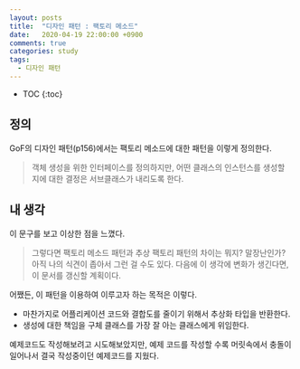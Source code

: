 ```yaml
---
layout: posts
title:  "디자인 패턴 : 팩토리 메소드"
date:   2020-04-19 22:00:00 +0900
comments: true
categories: study
tags: 
  - 디자인 패턴
---
```


* TOC
{:toc}

## 정의
GoF의 디자인 패턴(p156)에서는 팩토리 메소드에 대한 패턴을 이렇게 정의한다.
> 객체 생성을 위한 인터페이스를 정의하지만, 어떤 클래스의 인스턴스를 생성할 지에 대한 결정은 서브클래스가 내리도록 한다.

## 내 생각
이 문구를 보고 이상한 점을 느꼈다. 
> 그렇다면 팩토리 메소드 패턴과 추상 팩토리 패턴의 차이는 뭐지? 말장난인가?  
아직 나의 식견이 좁아서 그런 걸 수도 있다. 다음에 이 생각에 변화가 생긴다면, 이 문서를 갱신할 계획이다.

어쨌든, 이 패턴을 이용하여 이루고자 하는 목적은 이렇다.
- 마찬가지로 어플리케이션 코드와 결합도를 줄이기 위해서 추상화 타입을 반환한다.
- 생성에 대한 책임을 구체 클래스를 가장 잘 아는 클래스에게 위임한다.

예제코드도 작성해보려고 시도해보았지만, 예제 코드를 작성할 수록 머릿속에서 충돌이 일어나서 결국 작성중이던 예제코드를 지웠다.
